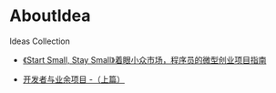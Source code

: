 # AboutIdea
Ideas Collection

- [《Start Small, Stay Small》着眼小众市场，程序员的微型创业项目指南](http://liujinkai.com/2017/06/01/start-small-stay-small/?hmsr=toutiao.io&utm_medium=toutiao.io&utm_source=toutiao.io)

- [开发者与业余项目 -（上篇）](https://daimajia.com/2017/06/02/side-projects#comments)
